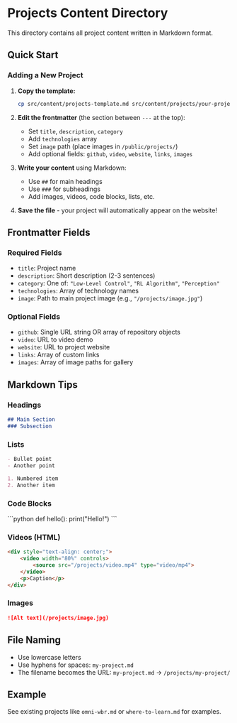 # Projects Content Directory

This directory contains all project content written in Markdown format.

## Quick Start

### Adding a New Project

1. **Copy the template:**
   ```bash
   cp src/content/projects-template.md src/content/projects/your-project-name.md
   ```

2. **Edit the frontmatter** (the section between `---` at the top):
   - Set `title`, `description`, `category`
   - Add `technologies` array
   - Set `image` path (place images in `/public/projects/`)
   - Add optional fields: `github`, `video`, `website`, `links`, `images`

3. **Write your content** using Markdown:
   - Use `##` for main headings
   - Use `###` for subheadings
   - Add images, videos, code blocks, lists, etc.

4. **Save the file** - your project will automatically appear on the website!

## Frontmatter Fields

### Required Fields
- `title`: Project name
- `description`: Short description (2-3 sentences)
- `category`: One of: `"Low-Level Control"`, `"RL Algorithm"`, `"Perception"`
- `technologies`: Array of technology names
- `image`: Path to main project image (e.g., `"/projects/image.jpg"`)

### Optional Fields
- `github`: Single URL string OR array of repository objects
- `video`: URL to video demo
- `website`: URL to project website
- `links`: Array of custom links
- `images`: Array of image paths for gallery

## Markdown Tips

### Headings
```markdown
## Main Section
### Subsection
```

### Lists
```markdown
- Bullet point
- Another point

1. Numbered item
2. Another item
```

### Code Blocks
\`\`\`python
def hello():
    print("Hello!")
\`\`\`

### Videos (HTML)
```html
<div style="text-align: center;">
    <video width="80%" controls>
        <source src="/projects/video.mp4" type="video/mp4">
    </video>
    <p>Caption</p>
</div>
```

### Images
```markdown
![Alt text](/projects/image.jpg)
```

## File Naming

- Use lowercase letters
- Use hyphens for spaces: `my-project.md`
- The filename becomes the URL: `my-project.md` → `/projects/my-project/`

## Example

See existing projects like `omni-wbr.md` or `where-to-learn.md` for examples.
